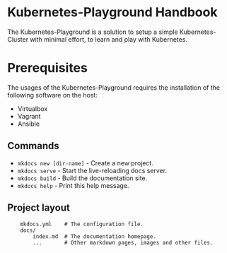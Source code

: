 # Kubernetes-Playground Handbook

The Kubernetes-Playground is a solution to setup a simple Kubernetes-Cluster
with minimal effort, to learn and play with Kubernetes.

# Prerequisites
The usages of the Kubernetes-Playground requires the installation
of the following software on the host:

* Virtualbox
* Vagrant
* Ansible

## Commands

* `mkdocs new [dir-name]` - Create a new project.
* `mkdocs serve` - Start the live-reloading docs server.
* `mkdocs build` - Build the documentation site.
* `mkdocs help` - Print this help message.

## Project layout
```
    mkdocs.yml    # The configuration file.
    docs/
        index.md  # The documentation homepage.
        ...       # Other markdown pages, images and other files.
```